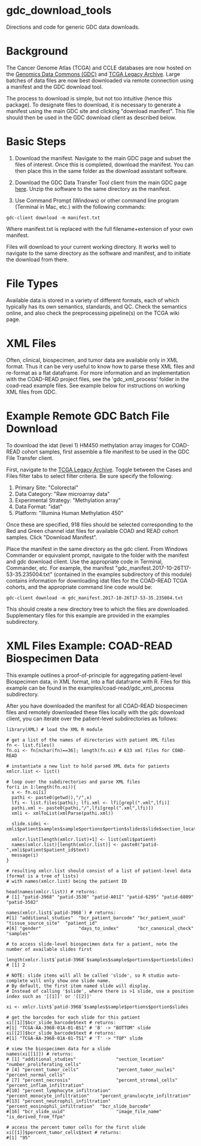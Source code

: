# gdc_download_tools
Directions and code for generic GDC data downloads.

# Background
The Cancer Genome Atlas (TCGA) and CCLE databases are now hosted on the [Genomics Data Commons (GDC)](https://portal.gdc.cancer.gov/projects) and [TCGA Legacy Archive](https://portal.gdc.cancer.gov/legacy-archive/search/f). Large batches of data files are now best downloaded via remote connection using a manifest and the GDC download tool.

The process to download is simple, but not too intuitive (hence this package). To designate files to download, it is necessary to generate a manifest using the main GDC site and clicking "download manifest". This file should then be used in the GDC download client as described below.

# Basic Steps

1. Download the manifest. Navigate to the main GDC page and subset the files of interest. Once this is completed, download the manifest. You can then place this in the same folder as the download assistant software.

2. Download the GDC Data Transfer Tool client from the main GDC page [here](https://gdc.cancer.gov/access-data/gdc-data-transfer-tool). Unzip the software to the same directory as the manifest.

3. Use Command Prompt (Windows) or other command line program (Terminal in Mac, etc.) with the following commands: 

```
gdc-client download -m manifest.txt 
```
Where manifest.txt is replaced with the full filename+extension of your own manifest. 

Files will download to your current working directory. It works well to navigate to the same directory as the software and manifest, and to initiate the download from there.

# File Types
Available data is stored in a variety of different formats, each of which typically has its own semantics, standards, and QC. Check the semantics online, and also check the preprocessing pipeline(s) on the TCGA wiki page.

# XML Files
Often, clinical, biospecimen, and tumor data are available only in XML format. Thus it can be very useful to know how to parse these XML files and re-format as a flat dataframe. For more information and an implementation with the COAD-READ project files, see the 'gdc_xml_process' folder in the coad-read example files. See example below for instructions on working XML files from GDC.

# Example Remote GDC Batch File Download

To download the idat (level 1) HM450 methylation array images for COAD-READ cohort samples, first assemble a file manifest to be used in the GDC File Transfer client.

First, navigate to the [TCGA Legacy Archive](https://portal.gdc.cancer.gov/legacy-archive/search/f). Toggle between the Cases and Files filter tabs to select filter criteria. Be sure specify the following:

1. Primary Site: "Colorectal"
2. Data Category: "Raw microarray data"
3. Experimental Strategy: "Methylation array"
4. Data Format: "idat" 
5. Platform: "Illumina Human Methylation 450"

Once these are specified, 918 files should be selected corresponding to the Red and Green channel idat files for available COAD and READ cohort samples. Click "Download Manifest".

Place the manifest in the same directory as the gdc client. From Windows Commander or equivalent prompt, navigate to the folder with the manifest and gdc download client. Use the appropriate code in Terminal, Commander, etc. For example, the manifest "gdc_manifest.2017-10-26T17-53-35.235004.txt" (contained in the examples subdirectory of this module) contains information for downloading idat files for the COAD-READ TCGA cohorts, and the appropriate command line code would be:

```
gdc-client download -m gdc_manifest.2017-10-26T17-53-35.235004.txt 
```

This should create a new directory tree to which the files are downloaded. Supplementary files for this example are provided in the examples subdirectory.

# XML Files Example: COAD-READ Biospecimen Data
This example outlines a proof-of-principle for aggregating patient-level Biospecimen data, in XML format, into a flat dataframe with R. Files for this example can be found in the examples/coad-read/gdc_xml_process subdirectory. 

After you have downloaded the manifest for all COAD-READ biospecimen files and remotely downloaded these files locally with the gdc download client, you can iterate over the patient-level subdirectories as follows:
```
library(XML) # load the XML R module

# get a list of the names of directories with patient XML files
fn <- list.files()
fn.oi <- fn[nchar(fn)==36]; length(fn.oi) # 633 xml files for COAD-READ

# instantiate a new list to hold parsed XML data for patients
xmlcr.list <- list()

# loop over the subdirectories and parse XML files
for(i in 1:length(fn.oi)){
  x <- fn.oi[i]
  pathi <- paste0(getwd(),"/",x)
  lfi <- list.files(pathi); lfi.xml <- lfi[grepl(".xml",lfi)]
  pathi.xml <- paste0(pathi,"/",lfi[grepl(".xml",lfi)])
  xmli <- xmlToList(xmlParse(pathi.xml))
  
  slide.sidei <- xmli$patient$samples$sample$portions$portion$slides$slide$section_location$text
  
  xmlcr.list[length(xmlcr.list)+1] <- list(xmli$patient)
  names(xmlcr.list)[length(xmlcr.list)] <- paste0("patid-",xmli$patient$patient_id$text)
  message(i)
}

# resulting xmlcr.list should consist of a list of patient-level data (format is a tree of lists)
# with names(xmlcr.list) being the patient ID

head(names(xmlcr.list)) # returns:
# [1] "patid-3968" "patid-3530" "patid-A01I" "patid-6295" "patid-6809" "patid-3582"

names(xmlcr.list$`patid-3968`) # returns:
#[1] "additional_studies"  "bcr_patient_barcode" "bcr_patient_uuid"    "tissue_source_site"  "patient_id"         
#[6] "gender"              "days_to_index"       "bcr_canonical_check" "samples"

# to access slide-level biospecimen data for a patient, note the number of available slides first

length(xmlcr.list$`patid-3968`$samples$sample$portions$portion$slides)
# [1] 2

# NOTE: slide items will all be called 'slide', so R studio auto-complete will only show one slide name.
# By default, the first item named slide will display.
# Instead of calling '$slide', where there is >1 slide, use a position index such as '[[1]]' or '[[2]]'

xi <- xmlcr.list$`patid-3968`$samples$sample$portions$portion$slides

# get the barcodes for each slide for this patient
xi[[1]]$bcr_slide_barcode$text # returns:
#[1] "TCGA-AA-3968-01A-01-BS1" # 'B' -> "BOTTOM" slide
xi[[2]]$bcr_slide_barcode$text # returns: 
#[1] "TCGA-AA-3968-01A-01-TS1" # 'T' -> "TOP" slide

# view the biospecimen data for a slide
names(xi[[1]]) # returns:
# [1] "additional_studies"               "section_location"                 "number_proliferating_cells"      
# [4] "percent_tumor_cells"              "percent_tumor_nuclei"             "percent_normal_cells"            
# [7] "percent_necrosis"                 "percent_stromal_cells"            "percent_inflam_infiltration"     
#[10] "percent_lymphocyte_infiltration"  "percent_monocyte_infiltration"    "percent_granulocyte_infiltration"
#[13] "percent_neutrophil_infiltration"  "percent_eosinophil_infiltration"  "bcr_slide_barcode"               
#[16] "bcr_slide_uuid"                   "image_file_name"                  "is_derived_from_ffpe"

# access the percent tumor cells for the first slide
xi[[1]]$percent_tumor_cells$text # returns:
#[1] "95"

```
